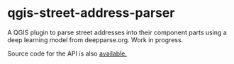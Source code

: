 # qgis-street-address-parser


A QGIS plugin to parse street addresses into their component parts using a deep learning model from deepparse.org. Work in progress.

Source code for the API is also [available.](https://github.com/tamos/qgis-street-address-parser-api)

